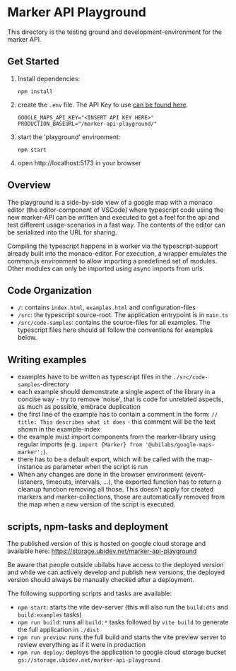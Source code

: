 # Marker API Playground

This directory is the testing ground and development-environment for
the marker API.

## Get Started

1. Install dependencies:

       npm install

2. create the `.env` file. The API Key to use
   [can be found here][gcloud_console_maps_credentials].

       GOOGLE_MAPS_API_KEY="<INSERT API KEY HERE>"
       PRODUCTION_BASEURL="/marker-api-playground/"

3. start the 'playground' environment:

       npm start

4. open http://localhost:5173 in your browser

[gcloud_console_maps_credentials]: https://console.cloud.google.com/apis/credentials/key/cace4819-4b19-489c-bd49-d91300d72dab?project=ubilabs-dev

## Overview

The playground is a side-by-side view of a google map with a monaco editor (the
editor-component of VSCode) where typescript code using the new
marker-API can be written and executed to get a feel for the api and test
different usage-scenarios in a fast way. The contents of the editor can be
serialized into the URL for sharing.

Compiling the typescript happens in a worker via the typescript-support
already built into the monaco-editor. For execution, a wrapper emulates the
common.js environment to allow importing a predefined set of modules. Other
modules can only be imported using async imports from urls.

## Code Organization

- `/`: contains `index.html`, `examples.html` and configuration-files
- `/src`: the typescript source-root. The application entrypoint is in `main.ts`
- `/src/code-samples`: contains the source-files for all examples. The
  typescript files here should all follow the conventions for examples below.

## Writing examples

- examples have to be written as typescript files in the `./src/code-samples`-directory
- each example should demonstrate a single aspect of the library in a
  concise way - try to remove 'noise', that is code for unrelated aspects,
  as much as possible, embrace duplication
- the first line of the example has to contain a comment in the form:
  `// title: This describes what it does` - this comment will be the text
  shown in the example-index
- the example must import components from the marker-library using regular
  imports (e.g. `import {Marker} from '@ubilabs/google-maps-marker';`).
- there has to be a default export, which will be called with the
  map-instance as parameter when the script is run
- When any changes are done in the browser environment (event-listeners,
  timeouts, intervals, ...), the exported function has to return a cleanup
  function removing all those. This doesn't apply for created markers and
  marker-collections, those are automatically removed from the map when a
  new version of the script is executed.

## scripts, npm-tasks and deployment

The published version of this is hosted on google cloud storage and available
here: https://storage.ubidev.net/marker-api-playground

Be aware that people outside ubilabs have access to the deployed version
and while we can actively develop and publish new versions, the deployed
version should always be manually checked after a deployment.

The following supporting scripts and tasks are available:

- `npm start`: starts the vite dev-server (this will also run the `build:dts`
  and `build:examples` tasks)
- `npm run build`: runs all `build:*` tasks followed by `vite build` to
  generate the full application in `./dist`
- `npm run preview`: runs the full build and starts the vite preview server
  to review everything as if it were in production
- `npm run deploy`: deploys the application to google cloud storage bucket
  `gs://storage.ubidev.net/marker-api-playground`
